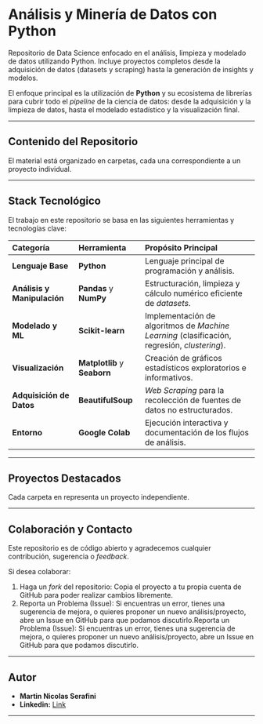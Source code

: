 # Análisis y Minería de Datos con Python
Repositorio de Data Science enfocado en el análisis, limpieza y modelado de datos utilizando Python. Incluye proyectos completos desde la adquisición de datos (datasets y scraping) hasta la generación de insights y modelos.

El enfoque principal es la utilización de **Python** y su ecosistema de librerías para cubrir todo el *pipeline* de la ciencia de datos: desde la adquisición y la limpieza de datos, hasta el modelado estadístico y la visualización final.

---
## Contenido del Repositorio

El material está organizado en carpetas, cada una correspondiente a un proyecto individual.

---
## Stack Tecnológico

El trabajo en este repositorio se basa en las siguientes herramientas y tecnologías clave:

| Categoría | Herramienta | Propósito Principal |
| :--- | :--- | :--- |
| **Lenguaje Base** | **Python** | Lenguaje principal de programación y análisis. |
| **Análisis y Manipulación** | **Pandas** y **NumPy** | Estructuración, limpieza y cálculo numérico eficiente de *datasets*. |
| **Modelado y ML** | **Scikit-learn** | Implementación de algoritmos de *Machine Learning* (clasificación, regresión, *clustering*). |
| **Visualización** | **Matplotlib** y **Seaborn** | Creación de gráficos estadísticos exploratorios e informativos. |
| **Adquisición de Datos** | **BeautifulSoup** | *Web Scraping* para la recolección de fuentes de datos no estructurados. |
| **Entorno** | **Google Colab** | Ejecución interactiva y documentación de los flujos de análisis. |

---
## Proyectos Destacados

Cada carpeta en representa un proyecto independiente. 

---
## Colaboración y Contacto

Este repositorio es de código abierto y agradecemos cualquier contribución, sugerencia o *feedback*.

Si desea colaborar:

1.  Haga un *fork* del repositorio: Copia el proyecto a tu propia cuenta de GitHub para poder realizar cambios libremente.
2.  Reporta un Problema (Issue): Si encuentras un error, tienes una sugerencia de mejora, o quieres proponer un nuevo análisis/proyecto, abre un Issue en GitHub para que podamos discutirlo.Reporta un Problema (Issue): Si encuentras un error, tienes una sugerencia de mejora, o quieres proponer un nuevo análisis/proyecto, abre un Issue en GitHub para que podamos discutirlo.

---
## Autor

* **Martin Nicolas Serafini**
* **Linkedin:** [Link](https://www.linkedin.com/in/martin-nicolas-serafini-05224923b/)

---
